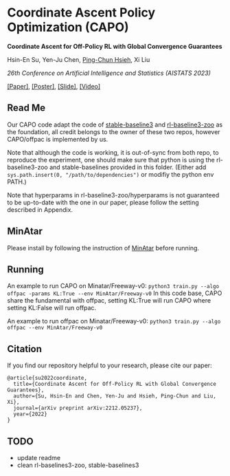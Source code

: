 <!--
 * @Author: Yen-Ju Chen  mru.11@nycu.edu.tw
 * @Date: 2023-03-19 12:37:24
 * @LastEditors: Yen-Ju Chen  mru.11@nycu.edu.tw
 * @LastEditTime: 2023-04-10 13:32:23
 * @FilePath: /mru/CAPO/README.md
 * @Description: 
 * 
-->
#  Coordinate Ascent Policy Optimization (CAPO)
**Coordinate Ascent for Off-Policy RL with Global Convergence Guarantees**

Hsin-En Su, Yen-Ju Chen, [Ping-Chun Hsieh](https://pinghsieh.github.io/), Xi Liu

*26th Conference on Artificial Intelligence and Statistics (AISTATS 2023)*

[\[Paper\]](https://arxiv.org/abs/2212.05237), [\[Poster\]](./assests/CAPO_poster.pdf), [\[Slide\]](./assests/CAPO.pdf), [\[Video\]](https://youtu.be/YivTd68vL0I)

## Read Me
Our CAPO code adapt the code of [stable-baseline3](https://github.com/DLR-RM/stable-baselines3) and [rl-baseline3-zoo](https://github.com/DLR-RM/rl-baselines3-zoo) as the foundation, all credit belongs to the owner of these two repos, however CAPO/offpac is implemented by us.

Note that although the code is working, it is out-of-sync from both repo, to reproduce the experiment, one should make sure that python is using the rl-baseline3-zoo and stable-baselines provided in this folder. (Either add `sys.path.insert(0, "/path/to/dependencies")` or modifiy the python env PATH.)

Note that hyperparams in rl-baseline3-zoo/hyperparams is not guaranteed to be up-to-date with the one in our paper, please follow the setting described in Appendix.

## MinAtar
Please install by following the instruction of [MinAtar](https://github.com/kenjyoung/MinAtar) before running.

## Running
An example to run CAPO on Minatar/Freeway-v0:
`python3 train.py --algo offpac -params KL:True --env MinAtar/Freeway-v0`
In this code base, CAPO share the fundamental with offpac, setting KL:True will run CAPO where setting KL:False will run offpac.

An example to run offpac on Minatar/Freeway-v0:
`python3 train.py --algo offpac --env MinAtar/Freeway-v0`

## Citation

If you find our repository helpful to your research, please cite our paper:

```
@article{su2022coordinate,
  title={Coordinate Ascent for Off-Policy RL with Global Convergence Guarantees},
  author={Su, Hsin-En and Chen, Yen-Ju and Hsieh, Ping-Chun and Liu, Xi},
  journal={arXiv preprint arXiv:2212.05237},
  year={2022}
}
```

## TODO
<!-- - modified Citation to AISTATS2023 -->
<!-- - modified the paper link to AISTATS2023 -->
<!-- - update poster -->
- update readme
- clean rl-baselines3-zoo, stable-baselines3
